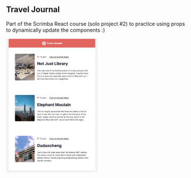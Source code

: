 ## Travel Journal

Part of the Scrimba React course (solo project #2) to practice using props to dynamically update the components :) 

<img src="/images/featureimage.jpg" width= "250">
